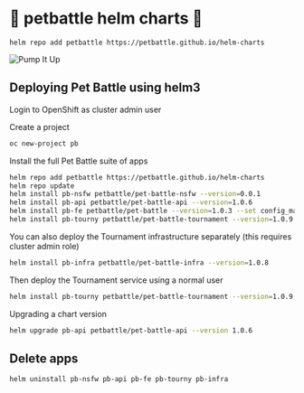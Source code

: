 # 🍾 petbattle helm charts 🍾
```
helm repo add petbattle https://petbattle.github.io/helm-charts
```

![Pump It Up](https://i.pinimg.com/originals/c4/43/fc/c443fcf40abba3f9e098d5bd25ca20be.gif)

## Deploying Pet Battle using helm3

Login to OpenShift as cluster admin user

Create a project
```bash
oc new-project pb
```
Install the full Pet Battle suite of apps
```bash
helm repo add petbattle https://petbattle.github.io/helm-charts
helm repo update
helm install pb-nsfw petbattle/pet-battle-nsfw --version=0.0.1
helm install pb-api petbattle/pet-battle-api --version=1.0.6
helm install pb-fe petbattle/pet-battle --version=1.0.3 --set config_map="'http://$(oc get route -lapp.kubernetes.io/name=pet-battle-api -o custom-columns=ROUTE:.spec.host --no-headers)'"
helm install pb-tourny petbattle/pet-battle-tournament --version=1.0.9
```

You can also deploy the Tournament infrastructure separately (this requires cluster admin role)
```bash
helm install pb-infra petbattle/pet-battle-infra --version=1.0.8
```
Then deploy the Tournament service using a normal user
```bash
helm install pb-tourny petbattle/pet-battle-tournament --version=1.0.9 --set tags.infra=false
```

Upgrading a chart version
```bash
helm upgrade pb-api petbattle/pet-battle-api --version 1.0.6
```

## Delete apps

```bash
helm uninstall pb-nsfw pb-api pb-fe pb-tourny pb-infra
```
